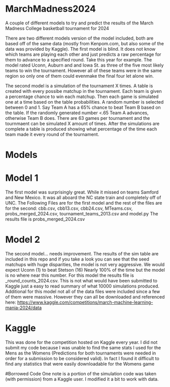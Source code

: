 # MarchMadness2024
A couple of different models to try and predict the results of the March Madness College basketball tournament for 2024

There are two different models version of the model included, both are based off of the same data (mostly from Kenpom.com, but also some of the data was provided by Kaggle).
The first model is blind. It does not know which teams are playing each other and just predicts a raw percentage for them to advance to a specified round. Take this year for example. The model rated Uconn, Auburn and and Iowa St. as three of the five most likely teams to win the tournament. However all of these teams were in the same region so only one of them could evenmake the final four let alone win.

The second model is a simulation of the tournament X times. A table is created with every possibe matchup in the tournament. Each team is given a percentage chance to win each matchup. Then each game is simulated one at a time based on the table probabilities. A random number is selected between 0 and 1. Say Team A has a 65% chance to beat Team B based on the table. If the randomly generated number <.65 Team A advances, otherwise Team B does. There are 63 games per tournament and the tournmaent can be simulated X amount of times. After the simulations are complete a table is produced showing what percentage of the time each team made it every round of the tournament.

# Models
# Model 1 
The first model was surprisingly great. While it missed on teams Samford and New Mexico. It was all aboard the NC state train and completely off of UNC. 
The Following Files are for the first model and the rest of the files are for the second: cbb.csv, cbb13.csv, cbb24.csv, MTeams.csv, probs_merged_2024.csv, tournament_teams_2013.csv and model.py
The results file is probs_merged_2024.csv

# Model 2 
The second model... needs improvement. The results of the sim table are included in this repo and if you take a look you can see that the seed matchups with huge disparities, the model is not very aggressive. We would expect Uconn (1) to beat Stetson (16) Nearly 100% of the time but the model is no where near this number. 
For this model the results file is _round_counts_2024.csv. This is not what would have been submitted to Kaggle just a easy to read summary of what 10000 simulations produced. 
Additional for this model not all of the data files were included since a few of them were massive. However they can all be downloaded and referenced here: https://www.kaggle.com/competitions/march-machine-learning-mania-2024/data

# Kaggle 
This was done for the competition hosted on Kaggle every year. I did not submit my code because I was unable to find the same stats I used for the Mens as the Womens (Predictions for both tournaments were needed in order for a submission to be considered valid). In fact I found it difficult to find any statistics that were easily downloadable for the Womens game

#Borrowed Code
One note is a portion of the simulation code was taken (with permission) from a Kaggle user. I modified it a bit to work with data. 
